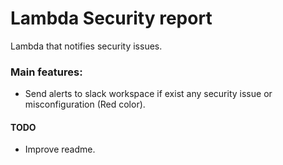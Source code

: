 # Lambda Security report

Lambda that notifies security issues.

### Main features:

- Send alerts to slack workspace if exist any security issue or misconfiguration (Red color).

#### TODO
- Improve readme.
